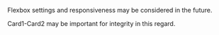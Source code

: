 Flexbox settings and responsiveness may be considered in the future.

Card1-Card2 may be important for integrity in this regard.
